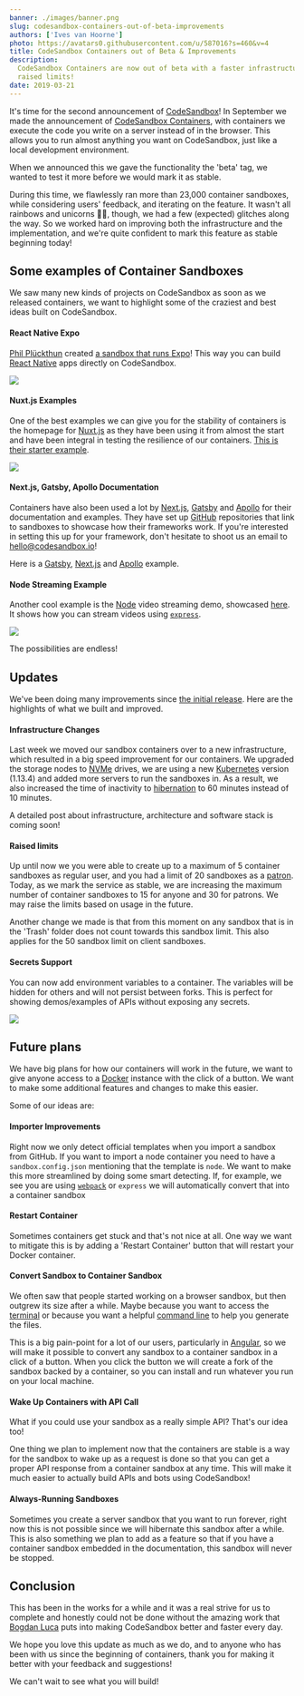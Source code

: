 ```yaml
---
banner: ./images/banner.png
slug: codesandbox-containers-out-of-beta-improvements
authors: ['Ives van Hoorne']
photo: https://avatars0.githubusercontent.com/u/587016?s=460&v=4
title: CodeSandbox Containers out of Beta & Improvements
description:
  CodeSandbox Containers are now out of beta with a faster infrastructure and
  raised limits!
date: 2019-03-21
---
```


It's time for the second announcement of [CodeSandbox](https://codesandbox.io)!
In September we made the announcement of
[CodeSandbox Containers](/post/announcing-codesandbox-containers), with
containers we execute the code you write on a server instead of in the browser.
This allows you to run almost anything you want on CodeSandbox, just like a
local development environment.

When we announced this we gave the functionality the 'beta' tag, we wanted to
test it more before we would mark it as stable.

During this time, we flawlessly ran more than 23,000 container sandboxes, while
considering users' feedback, and iterating on the feature. It wasn't all
rainbows and unicorns 🌈🦄, though, we had a few (expected) glitches along the
way. So we worked hard on improving both the infrastructure and the
implementation, and we're quite confident to mark this feature as stable
beginning today!

## Some examples of Container Sandboxes

We saw many new kinds of projects on CodeSandbox as soon as we released
containers, we want to highlight some of the craziest and best ideas built on
CodeSandbox.

#### React Native Expo

[Phil Plückthun](https://twitter.com/_philpl) created
[a sandbox that runs Expo](https://codesandbox.io/s/wkjn0zlxpw)! This way you
can build [React Native](https://github.com/facebook/react-native) apps directly
on CodeSandbox.

![](images/0.png)

#### Nuxt.js Examples

One of the best examples we can give you for the stability of containers is the
homepage for [Nuxt.js](https://github.com/nuxt/nuxt.js) as they have been using
it from almost the start and have been integral in testing the resilience of our
containers.
[This is their starter example](https://codesandbox.io/s/github/nuxt/codesandbox-nuxt/tree/master?fontsize=14).

![](images/1.png)

#### Next.js, Gatsby, Apollo Documentation

Containers have also been used a lot by
[Next.js](https://github.com/zeit/next.js),
[Gatsby](https://github.com/gatsbyjs/gatsby) and
[Apollo](https://www.apollographql.com) for their documentation and examples.
They have set up [GitHub](https://github.com) repositories that link to
sandboxes to showcase how their frameworks work. If you're interested in setting
this up for your framework, don't hesitate to shoot us an email to
hello@codesandbox.io!

Here is a
[Gatsby](https://codesandbox.io/s/github/gatsbyjs/gatsby-starter-default/tree/master),
[Next.js](https://codesandbox.io/s/github/zeit/next.js/tree/master/examples/hello-world)
and [Apollo](https://codesandbox.io/s/apollo-server) example.

#### Node Streaming Example

Another cool example is the [Node](https://github.com/nodejs/node) video
streaming demo, showcased [here](https://codesandbox.io/s/14n6q1yr33). It shows
how you can stream videos using
[`express`](https://github.com/expressjs/express).

![](images/2.png)

The possibilities are endless!

## Updates

We've been doing many improvements since
[the initial release](/post/codesandbox-an-online-react-editor). Here are the
highlights of what we built and improved.

#### Infrastructure Changes

Last week we moved our sandbox containers over to a new infrastructure, which
resulted in a big speed improvement for our containers. We upgraded the storage
nodes to [NVMe](https://en.wikipedia.org/wiki/NVM_Express) drives, we are using
a new [Kubernetes](https://kubernetes.io) version (1.13.4) and added more
servers to run the sandboxes in. As a result, we also increased the time of
inactivity to
[hibernation](<https://en.wikipedia.org/wiki/Hibernation_(computing)>) to 60
minutes instead of 10 minutes.

A detailed post about infrastructure, architecture and software stack is coming
soon!

#### Raised limits

Up until now we you were able to create up to a maximum of 5 container sandboxes
as regular user, and you had a limit of 20 sandboxes as a
[patron](https://codesandbox.io/patron). Today, as we mark the service as
stable, we are increasing the maximum number of container sandboxes to 15 for
anyone and 30 for patrons. We may raise the limits based on usage in the future.

Another change we made is that from this moment on any sandbox that is in the
'Trash' folder does not count towards this sandbox limit. This also applies for
the 50 sandbox limit on client sandboxes.

#### Secrets Support

You can now add environment variables to a container. The variables will be
hidden for others and will not persist between forks. This is perfect for
showing demos/examples of APIs without exposing any secrets.

![](images/3.png)

## Future plans

We have big plans for how our containers will work in the future, we want to
give anyone access to a [Docker](https://docker.com) instance with the click of
a button. We want to make some additional features and changes to make this
easier.

Some of our ideas are:

#### Importer Improvements

Right now we only detect official templates when you import a sandbox from
GitHub. If you want to import a node container you need to have a
`sandbox.config.json` mentioning that the template is `node`. We want to make
this more streamlined by doing some smart detecting. If, for example, we see you
are using [`webpack`](https://github.com/webpack/webpack) or `express` we will
automatically convert that into a container sandbox

#### Restart Container

Sometimes containers get stuck and that's not nice at all. One way we want to
mitigate this is by adding a 'Restart Container' button that will restart your
Docker container.

#### Convert Sandbox to Container Sandbox

We often saw that people started working on a browser sandbox, but then outgrew
its size after a while. Maybe because you want to access the
[terminal](https://en.wikipedia.org/wiki/Computer_terminal) or because you want
a helpful [command line](https://nl.wikipedia.org/wiki/Command-line-interface)
to help you generate the files.

This is a big pain-point for a lot of our users, particularly in
[Angular](https://github.com/angular/angular), so we will make it possible to
convert any sandbox to a container sandbox in a click of a button. When you
click the button we will create a fork of the sandbox backed by a container, so
you can install and run whatever you run on your local machine.

#### Wake Up Containers with API Call

What if you could use your sandbox as a really simple API? That's our idea too!

One thing we plan to implement now that the containers are stable is a way for
the sandbox to wake up as a request is done so that you can get a proper API
response from a container sandbox at any time. This will make it much easier to
actually build APIs and bots using CodeSandbox!

#### Always-Running Sandboxes

Sometimes you create a server sandbox that you want to run forever, right now
this is not possible since we will hibernate this sandbox after a while. This is
also something we plan to add as a feature so that if you have a container
sandbox embedded in the documentation, this sandbox will never be stopped.

## Conclusion

This has been in the works for a while and it was a real strive for us to
complete and honestly could not be done without the amazing work that
[Bogdan Luca](https://twitter.com/lucabogdan) puts into making CodeSandbox
better and faster every day.

We hope you love this update as much as we do, and to anyone who has been with
us since the beginning of containers, thank you for making it better with your
feedback and suggestions!

We can't wait to see what you will build!
